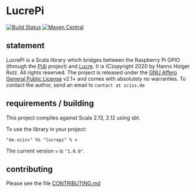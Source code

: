 # LucrePi

[![Build Status](https://travis-ci.org/Sciss/LucrePi.svg?branch=main)](https://travis-ci.org/Sciss/LucrePi)
[![Maven Central](https://maven-badges.herokuapp.com/maven-central/de.sciss/lucrepi_2.13/badge.svg)](https://maven-badges.herokuapp.com/maven-central/de.sciss/lucrepi_2.13)

## statement

LucrePi is a Scala library which bridges between the Raspberry Pi GPIO (through 
the [Pi4j](https://github.com/Pi4J/pi4j/) project) and [Lucre](https://git.iem.at/sciss/Lucre/).
It is (C)opyright 2020 by Hanns Holger Rutz. All rights reserved. The project is released under
the [GNU Affero General Public License](https://git.iem.at/sciss/LucrePi/raw/main/LICENSE) v2.1+ and comes 
with absolutely no warranties. To contact the author, send an email to `contact at sciss.de`

## requirements / building

This project compiles against Scala 2.13, 2.12 using sbt.

To use the library in your project:

    "de.sciss" %% "lucrepi" % v

The current version `v` is `"1.0.0"`.

## contributing

Please see the file [CONTRIBUTING.md](CONTRIBUTING.md)

